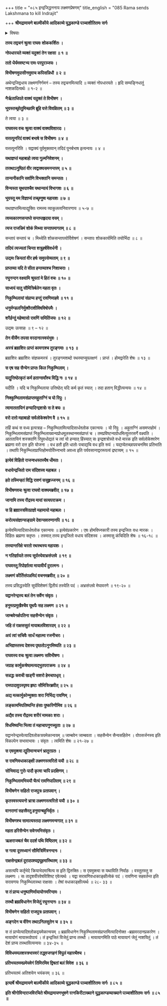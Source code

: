 +++
title = "०८५ इन्द्रजिद्धननाय लक्ष्मणप्रेषणम्"
title_english = "085 Rama sends Lakshmana to kill Indrajit"

+++
**श्रीमद्रामायणे बाल्मीकीये आदिकाव्ये युद्धकाण्डे पञ्चाशीतितमः सर्गः**


<details><summary>विषयाः</summary>

सीताशोकाकुलतयाविभीषणभाषितमनवधारितवतोरामस्यचोदनया पुनर्विभीषणेन तंप्रति इन्द्रजितं प्रतिनिकुंभिलायां होमसमाप्तौ सर्वदुर्जयत्वरूपब्रह्मवरदानप्रकारस्य ब्रह्मणैवोक्तस्य -होमापरिसमाप्तेस्तद्वधहेतुत्वस्य च निवेदनेन तद्वधायानुजनि योजनप्रार्थना ॥ १ ॥ रामचो -दनया लक्ष्मणेनेन्द्रजिद्वधायविभीषणादिभिःसह निकुंभिलांप्रतिप्रस्थानम् ॥ २ ॥

</details>




**तस्य तद्वचनं श्रुत्वा राघवः शोककर्शितः ।**

**नोपधारयते व्यक्तं यदुक्तं तेन रक्षसा ॥ १ ॥**

**ततो धैर्यमवष्टभ्य रामः परपुरञ्जयः ।**

**विभीषणमुपासीनमुवाच कपिसन्निधौ ॥ २ ॥**

अथेन्द्रजिद्वधाय लक्ष्मणनिर्गमनं – तस्य तद्वचनमित्यादि ॥ व्यक्तं नोपधारयते । हृदि सम्यङ्निधातुं नाशकदित्यर्थः ॥ १-२ ॥



**नैर्ऋताधिपते वाक्यं यदुक्तं ते विभीषण ।**

**भूयस्तच्छ्रोतुमिच्छामि ब्रूहि यत्ते विवक्षितम् ॥ ३ ॥**

ते त्वया ॥ ३ ॥



**राघवस्य वचः श्रुत्वा वाक्यं वाक्यविशारदः ।**

**यत्तत्पुनरिदं वाक्यं बभाषे स विभीषणः ॥ ४ ॥**

यत्तत्पुनरिति । यद्वाक्यं पूर्वमुक्तवान् तदिदं पुनर्बभाष इत्यन्वयः ॥ ४ ॥



**यथाज्ञप्तं महाबाहो त्वया गुल्मनिवेशनम् ।**

**तत्तथाऽनुष्ठितं वीर त्वद्वाक्यसमनन्तरम् ॥ ५ ॥**

**तान्यनीकानि सर्वाणि विभक्तानि समन्ततः ।**

**विन्यस्ता यूथपाश्चैव यथान्यायं विभागशः ॥ ६ ॥**

**भूयस्तु मम विज्ञाप्यं तच्छृणुष्व महायशः ॥ ७ ॥**

यथाज्ञप्तमित्याद्युक्तिः रामस्य व्याकुलत्वनिवारणाय ॥ ५-७ ॥



**त्वय्यकारणसन्तप्ते सन्तप्तहृदया वयम् ।**

**त्यज राजन्निमं शोकं मिथ्या सन्तापमागतम् ॥ ८ ॥**

सन्तापं सन्तापं च । मिथ्येति शोकसन्तापयोर्विशेषणं । सन्तापः शोककार्यमिति तयोर्भिदा ॥ ८ ॥



**तदियं त्यज्यतां चिन्ता शत्रुहर्षविवर्धनी ।**

**उद्यमः क्रियतां वीर हर्षः समुपसेव्यताम् ॥ ९ ॥**

**प्राप्तव्या यदि ते सीता हन्तव्याश्च निशाचराः ।**

**रघुनन्दन वक्ष्यामि श्रूयतां मे हितं वचः ॥ १० ॥**

**साध्वयं यातु सौमित्रिर्बलेन महता वृतः ।**

**निकुम्भिलायां संप्राप्य हन्तुं रावणिमाहवे ॥ ११ ॥**

**धनुर्मण्डलनिर्मुक्तैराशीविषविषोपमैः ।**

**शरैर्हन्तुं महेष्वासो रावणिं समितिंजयः ॥ १२ ॥**

उद्यमः उत्साहः ॥ ९ – १२ ॥



**तेन वीर्येण तपसा वरदानात्स्वयंभुवः ।**

**अस्त्रं ब्रह्मशिरः प्राप्तं कामगाश्च तुरङ्गमाः ॥ १३ ॥**

ब्रह्मशिरः ब्रह्मशिरः संज्ञकमस्त्रं । तुरङ्गमशब्दो रथस्याप्युपलक्षणं । प्राप्तं । होमद्वारेति शेषः ॥ १३ ॥



**स एष सह सैन्येन प्राप्तः किल निकुम्भिलाम् ।**

**यद्युत्तिष्ठेत्कृतं कर्म हतान्सर्वांश्च विद्धि नः ॥ १४ ॥**

यदीति । यदि च निकुम्भिलाया उत्तिष्ठेत् यदि कर्म कृतं स्यात् । तदा हतान् विद्धीत्यन्वयः ॥ १४ ॥



**निक्कुम्भिलामसंप्राप्तमहुताग्निं च यो रिपुः ।**

**त्वामाततायिनं हन्यादिन्द्रशत्रोः स ते बघः ॥**

**वरो दत्तो महाबाहो सर्वलोकेश्वरेण वै ॥ १५ ॥**

तर्हि कथं स वध्य इत्यत्राह – निकुम्भिलामित्यादिसार्धश्लोक एकान्वयः । यो रिपुः । अहुताग्निं असमप्तहोमं । निकुम्भिलामसंप्राप्तं निकुम्भिलाख्यन्यप्रोधमूलस्थानमसंप्राप्तं च । तमप्रविष्टन्यग्रोधमित्युत्तरसर्गे वक्ष्यति । आततायिनं शस्त्रपाणिं रिपुवधोद्यतं च त्वां यो हन्यात् हिंस्यात् सः इन्द्रशत्रोस्ते वधो मारक इति सर्वलोकेश्वरेण ब्रह्मणा वरो दत्त इति योजना । वध हतौ इति धातोः पचाद्यचि वध इति रूपं । यद्यप्येतच्छापवचनमिव प्रतिभाति । तथापि निकुम्भिलाप्राप्तिहोमयोर्विघ्नाभावे अवध्य इति पर्यवसानाद्वररूपत्वं द्रष्टव्यम् ॥ १५ ॥



**इत्येवं विहितो राजन्वधस्तस्यैष धीमतः ।**

**वधायेन्द्रजितो राम संदिशस्व महाबल ।**

**हते तस्मिन्हतं विद्धि रावणं ससुहृज्जनम् ॥ १६ ॥**

**विभीषणवचः श्रुत्वा राघवो वाक्यमब्रवीत् ॥ १७ ॥**

**जानामि तस्य रौद्रस्य मायां सत्यपराक्रम ।**

**स हि ब्रह्मास्त्रवित्प्राज्ञो महामायो महाबलः ।**

**करोत्यसंज्ञान्सङ्ग्रामे देवान्सवरुणानपि ॥ १८ ॥**

इत्येवमित्यादिसार्धश्लोक एकान्वयः ॥ इत्येवंप्रकारेण । एषः होमविघ्नकारी तस्य इन्द्रजितः वधः मारकः । विहितः ब्रह्मणा क्लृप्तः । तस्मात् तस्य इन्द्रजितो वधाय संदिशस्व । अस्मासु कंचिदिति शेषः ॥ १६-१८ ॥



**तस्यान्तरिक्षे चरतो रथस्थस्य महायशः ।**

**न गतिर्ज्ञायते तस्य सूर्यस्येवाभ्रसंप्लवे ॥ १९ ॥**

**राघवस्तु रिपोर्ज्ञात्वा मायावीर्यं दुरात्मनः ।**

**लक्ष्मणं कीर्तिसंपन्नमिदं वचनमब्रवीत् ॥ २० ॥**

तस्य प्रसिद्धस्येति सूर्यविशेषणं द्वितीयं तस्येति पदं । अभ्रसंप्लवे मेघावरणे ॥ १९-२० ॥



**यद्वानरेन्द्रस्य बलं तेन सर्वेण संवृतः ।**

**हनुमत्प्रमुखैश्चैव यूथपैः सह लक्ष्मण ॥ २१ ॥**

**जाम्बवेनर्क्षपतिना सहसैन्येन संवृतः ।**

**जहि तं राक्षससुतं मायाबलविशारदम् ॥ २२ ॥**

**अयं त्वां सचिवैः सार्धं महात्मा रजनीचरः ।**

**अभिज्ञस्तस्य देशस्य पृष्ठतोऽनुगमिष्यति ॥ २३ ॥**

**राघवस्य वचः श्रुत्वा लक्ष्मणः सविभीषणः ।**

**जग्राह कार्मुकश्रेष्ठमत्यद्भुतपराक्रमः ॥ २४ ॥**

**सन्नद्धः कवची खड्गी सशरो हेमचापधृत् ।**

**रामपादावुपस्पृश्य हृष्टः सौमित्रिरब्रवीत् ॥ २५ ॥**

**अद्य मत्कार्मुकोन्मुक्ताः शरा निर्भिद्य रावणिम् ।**

**लङ्कामभिपतिष्यन्ति हंसाः पुष्करिणीमिव ॥ २६ ॥**

**अद्यैव तस्य रौद्रस्य शरीरं मामकाः शराः ।**

**विधमिष्यन्ति भित्वा तं महाचापगुणच्युताः ॥ २७ ॥**

यद्वानरेन्द्रस्येत्यादिश्लोकत्रयमेकान्वयम् ॥ जाम्बवेन जाम्बवता । सहसैन्येन सैन्यसहितेन । वोपसर्जनस्य इति विकल्पेन सभावाभावः । संवृतः । त्वमिति शेषः ॥ २१-२७ ॥



**स एवमुक्त्वा द्युतिमान्वचनं भ्रातुरग्रतः ।**

**स रावणिवधाकाङ्क्षी लक्ष्मणस्त्वरितो ययौ ॥ २८ ॥**

**सोभिवाद्य गुरोः पादौ कृत्वा चापि प्रदक्षिणम् ।**

**निकुम्भिलामभिययौ चैत्यं रावणिपालितम् ॥ २९ ॥**

**विभीषणेन सहितो राजपुत्रः प्रतापवान् ।**

**कृतस्वस्त्ययनो भ्रात्रा लक्ष्मणस्त्वरितो ययौ ॥ ३० ॥**

**वानराणां सहस्रैस्तु हनुमान्बहुभिर्वृतः ।**

**विभीषणश्च सामात्यस्तदा लक्ष्मणमन्वगात् ॥ ३१ ॥**

**महता हरिसैन्येन सवेगमभिसंवृतः ।**

**ऋक्षराजबलं चैव ददर्श पथि विष्ठितम् ॥ ३२ ॥**

**स गत्वा दूरमध्वानं सौमित्रिर्मित्रनन्दनः ।**

**राक्षसेन्द्रबलं दूरादपश्यद्व्यूहमास्थितम् ॥ ३३ ॥**

असत्यपि कर्तृभेदे क्रियाभेदमाश्रित्य स इति द्विरुक्तिः। स एवमुक्त्वा स यथाविति निर्वाहः । वस्तुतस्तु स लक्ष्मणः । सः तादृशवीरवेषविशिष्ट एवेत्यर्थः । यद्वा सरावणिवधाकाङ्क्षीत्येकं पदं । रावणिना सहवर्तन्त इति सरावणयः निकुम्भिलास्था राक्षसाः । तेषां वधाकाङ्क्षीत्यर्थः ॥ २८- ३३ ॥



**स तं प्राप्य धनुष्पाणिर्मायायोगमरिन्दमः ।**

**तस्थौ ब्रह्मविधानेन विजेतुं रघुनन्दनः ॥ ३४ ॥**

**विभीषणेन सहितो राजपुत्रः प्रतापवान् ।**

**अङ्गदेन च वीरेण तथाऽनिलसुतेन च ॥ ३५ ॥**

स तं प्राप्येत्यादिश्लोकद्वयमेकान्वयम् ॥ ब्रह्मविधानेन निकुम्भिलामसंप्राप्तमित्यादिनोक्त -ब्रह्मवरदानप्रकारेण । मायायोगं मायारूपोपायं । तं इन्द्रजितं विजेतुं प्राप्य तस्थौ । मायायागमिति पाठे मायायागं जेतुं नाशयितुं । तं देशं प्राप्य तस्थावित्यन्वयः ॥ ३४-३५ ॥



**विविधममलशस्त्रभास्वरं तद्ध्वजगहनं विपुलं महारथैश्च ।**

**प्रतिभयतममप्रमेयवेगं तिमिरमिव द्विषतां बलं विवेश ॥ ३६ ॥**

प्रतिभयतमं अतिशयेन भयंकरम् ॥ ३६ ॥



**इत्यार्षे श्रीमद्रामायणे बाल्मीकीये आदिकाव्ये युद्धकाण्डे पञ्चाशीतितमः सर्गः ॥ ८५ ॥**

**इति श्रीगोविन्दराजविरचिते श्रीमद्रामायणभूषणे रत्नकिरीटाख्याने युद्धकाण्डव्याख्याने पञ्चाशीतितमः सर्गः ॥ ८५ ॥**
